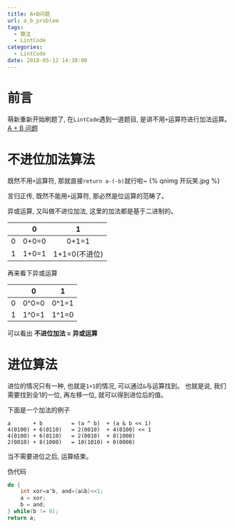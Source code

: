 ```yaml
---
title: A+B问题
url: a_b_problem
tags: 
  - 算法
  - LintCode
categories:
  - LintCode
date: 2018-05-12 14:30:00
---
```


# 前言
萌新重新开始刷题了, 在`LintCode`遇到一道题目, 是讲不用`+`运算符进行加法运算。
[A + B 问题](https://www.lintcode.com/problem/a-b-problem/description)

<!-- more -->

# 不进位加法算法
既然不用`+`运算符, 那就直接`return a-(-b)`就行啦~
{% qnimg 开玩笑.jpg %}

言归正传, 既然不能用`+`运算符, 那必然是位运算的范畴了。


异或运算, 又叫做不进位加法, 这里的加法都是基于二进制的。

|     | 0     | 1            | 
|:---:|:-----:|:------------:|
| 0   | 0+0=0 | 0+1=1        | 
| 1   | 1+0=1 | 1+1=0(不进位) |

再来看下异或运算

|     | 0     | 1     | 
|:---:|:-----:|:-----:|
| 0   | 0^0=0 | 0^1=1 | 
| 1   | 1^0=1 | 1^1=0 |

可以看出 **不进位加法 = 异或运算**

# 进位算法
进位的情况只有一种, 也就是`1+1`的情况, 可以通过`&`与运算找到。
也就是说, 我们需要找到全1的一位, 再左移一位, 就可以得到进位后的值。

下面是一个加法的例子
```text
a       + b         = (a ^ b)  + (a & b << 1)
4(0100) + 6(0110)   = 2(0010)  + 4(0100) << 1
4(0100) + 6(0110)   = 2(0010)  + 8(1000)
2(0010) + 8(1000)   = 10(1010) + 0(0000)
```
当不需要进位之后, 运算结束。

伪代码
```java
do {
    int xor=a^b, and=(a&b)<<1;
    a = xor;
    b = and;
} while(b != 0);
return a;
```
